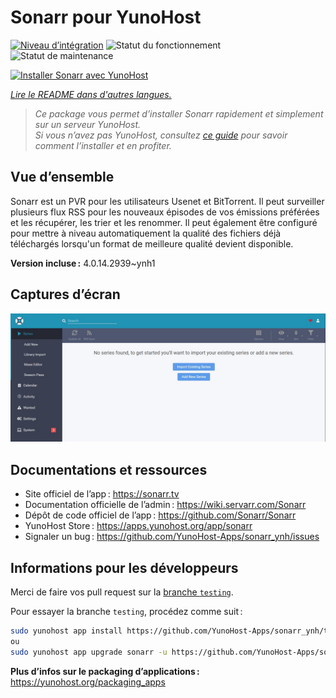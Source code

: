 <!--
Nota bene : ce README est automatiquement généré par <https://github.com/YunoHost/apps/tree/master/tools/readme_generator>
Il NE doit PAS être modifié à la main.
-->

# Sonarr pour YunoHost

[![Niveau d’intégration](https://apps.yunohost.org/badge/integration/sonarr)](https://ci-apps.yunohost.org/ci/apps/sonarr/)
![Statut du fonctionnement](https://apps.yunohost.org/badge/state/sonarr)
![Statut de maintenance](https://apps.yunohost.org/badge/maintained/sonarr)

[![Installer Sonarr avec YunoHost](https://install-app.yunohost.org/install-with-yunohost.svg)](https://install-app.yunohost.org/?app=sonarr)

*[Lire le README dans d'autres langues.](./ALL_README.md)*

> *Ce package vous permet d’installer Sonarr rapidement et simplement sur un serveur YunoHost.*  
> *Si vous n’avez pas YunoHost, consultez [ce guide](https://yunohost.org/install) pour savoir comment l’installer et en profiter.*

## Vue d’ensemble

Sonarr est un PVR pour les utilisateurs Usenet et BitTorrent. Il peut surveiller plusieurs flux RSS pour les nouveaux épisodes de vos émissions préférées et les récupérer, les trier et les renommer. Il peut également être configuré pour mettre à niveau automatiquement la qualité des fichiers déjà téléchargés lorsqu'un format de meilleure qualité devient disponible.


**Version incluse :** 4.0.14.2939~ynh1

## Captures d’écran

![Capture d’écran de Sonarr](./doc/screenshots/screenshot.jpg)

## Documentations et ressources

- Site officiel de l’app : <https://sonarr.tv>
- Documentation officielle de l’admin : <https://wiki.servarr.com/Sonarr>
- Dépôt de code officiel de l’app : <https://github.com/Sonarr/Sonarr>
- YunoHost Store : <https://apps.yunohost.org/app/sonarr>
- Signaler un bug : <https://github.com/YunoHost-Apps/sonarr_ynh/issues>

## Informations pour les développeurs

Merci de faire vos pull request sur la [branche `testing`](https://github.com/YunoHost-Apps/sonarr_ynh/tree/testing).

Pour essayer la branche `testing`, procédez comme suit :

```bash
sudo yunohost app install https://github.com/YunoHost-Apps/sonarr_ynh/tree/testing --debug
ou
sudo yunohost app upgrade sonarr -u https://github.com/YunoHost-Apps/sonarr_ynh/tree/testing --debug
```

**Plus d’infos sur le packaging d’applications :** <https://yunohost.org/packaging_apps>
